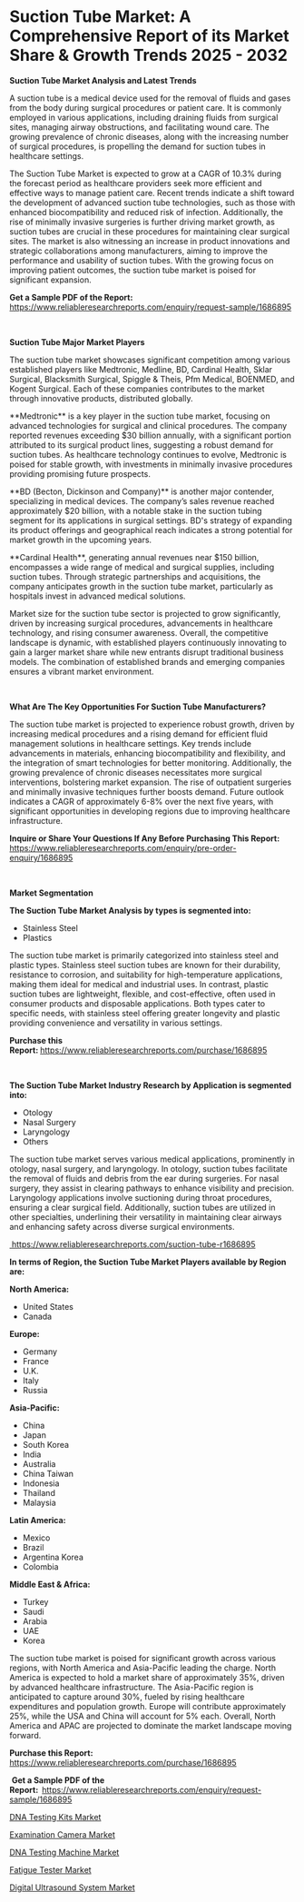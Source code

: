 <p><h1>Suction Tube Market: A Comprehensive Report of its Market Share & Growth Trends 2025 - 2032</h1></p><p><strong>Suction Tube Market Analysis and Latest Trends</strong></p>
<p><p>A suction tube is a medical device used for the removal of fluids and gases from the body during surgical procedures or patient care. It is commonly employed in various applications, including draining fluids from surgical sites, managing airway obstructions, and facilitating wound care. The growing prevalence of chronic diseases, along with the increasing number of surgical procedures, is propelling the demand for suction tubes in healthcare settings.</p><p>The Suction Tube Market is expected to grow at a CAGR of 10.3% during the forecast period as healthcare providers seek more efficient and effective ways to manage patient care. Recent trends indicate a shift toward the development of advanced suction tube technologies, such as those with enhanced biocompatibility and reduced risk of infection. Additionally, the rise of minimally invasive surgeries is further driving market growth, as suction tubes are crucial in these procedures for maintaining clear surgical sites. The market is also witnessing an increase in product innovations and strategic collaborations among manufacturers, aiming to improve the performance and usability of suction tubes. With the growing focus on improving patient outcomes, the suction tube market is poised for significant expansion.</p></p>
<p><strong>Get a Sample PDF of the Report:&nbsp;</strong> <a href="https://www.reliableresearchreports.com/enquiry/request-sample/1686895?utm_campaign=102&utm_medium=2&utm_source=Github&utm_content=ia&utm_term=04032025&utm_id=suction-tube">https://www.reliableresearchreports.com/enquiry/request-sample/1686895</a></p>
<p>&nbsp;</p>
<p><strong>Suction Tube Major Market Players</strong></p>
<p><p>The suction tube market showcases significant competition among various established players like Medtronic, Medline, BD, Cardinal Health, Sklar Surgical, Blacksmith Surgical, Spiggle & Theis, Pfm Medical, BOENMED, and Kogent Surgical. Each of these companies contributes to the market through innovative products, distributed globally.</p><p>**Medtronic** is a key player in the suction tube market, focusing on advanced technologies for surgical and clinical procedures. The company reported revenues exceeding $30 billion annually, with a significant portion attributed to its surgical product lines, suggesting a robust demand for suction tubes. As healthcare technology continues to evolve, Medtronic is poised for stable growth, with investments in minimally invasive procedures providing promising future prospects.</p><p>**BD (Becton, Dickinson and Company)** is another major contender, specializing in medical devices. The company’s sales revenue reached approximately $20 billion, with a notable stake in the suction tubing segment for its applications in surgical settings. BD's strategy of expanding its product offerings and geographical reach indicates a strong potential for market growth in the upcoming years.</p><p>**Cardinal Health**, generating annual revenues near $150 billion, encompasses a wide range of medical and surgical supplies, including suction tubes. Through strategic partnerships and acquisitions, the company anticipates growth in the suction tube market, particularly as hospitals invest in advanced medical solutions.</p><p>Market size for the suction tube sector is projected to grow significantly, driven by increasing surgical procedures, advancements in healthcare technology, and rising consumer awareness. Overall, the competitive landscape is dynamic, with established players continuously innovating to gain a larger market share while new entrants disrupt traditional business models. The combination of established brands and emerging companies ensures a vibrant market environment.</p></p>
<p>&nbsp;</p>
<p><strong>What Are The Key Opportunities For Suction Tube Manufacturers?</strong></p>
<p><p>The suction tube market is projected to experience robust growth, driven by increasing medical procedures and a rising demand for efficient fluid management solutions in healthcare settings. Key trends include advancements in materials, enhancing biocompatibility and flexibility, and the integration of smart technologies for better monitoring. Additionally, the growing prevalence of chronic diseases necessitates more surgical interventions, bolstering market expansion. The rise of outpatient surgeries and minimally invasive techniques further boosts demand. Future outlook indicates a CAGR of approximately 6-8% over the next five years, with significant opportunities in developing regions due to improving healthcare infrastructure.</p></p>
<p><strong>Inquire or Share Your Questions If Any Before Purchasing This Report:</strong> <a href="https://www.reliableresearchreports.com/enquiry/pre-order-enquiry/1686895?utm_campaign=102&utm_medium=2&utm_source=Github&utm_content=ia&utm_term=04032025&utm_id=suction-tube">https://www.reliableresearchreports.com/enquiry/pre-order-enquiry/1686895</a></p>
<p>&nbsp;</p>
<p><strong>Market Segmentation</strong></p>
<p><strong>The Suction Tube Market Analysis by types is segmented into:</strong></p>
<p><ul><li>Stainless Steel</li><li>Plastics</li></ul></p>
<p><p>The suction tube market is primarily categorized into stainless steel and plastic types. Stainless steel suction tubes are known for their durability, resistance to corrosion, and suitability for high-temperature applications, making them ideal for medical and industrial uses. In contrast, plastic suction tubes are lightweight, flexible, and cost-effective, often used in consumer products and disposable applications. Both types cater to specific needs, with stainless steel offering greater longevity and plastic providing convenience and versatility in various settings.</p></p>
<p><strong>Purchase this Report:&nbsp;</strong><a href="https://www.reliableresearchreports.com/purchase/1686895?utm_campaign=102&utm_medium=2&utm_source=Github&utm_content=ia&utm_term=04032025&utm_id=suction-tube">https://www.reliableresearchreports.com/purchase/1686895</a></p>
<p>&nbsp;</p>
<p><strong>The Suction Tube Market Industry Research by Application is segmented into:</strong></p>
<p><ul><li>Otology</li><li>Nasal Surgery</li><li>Laryngology</li><li>Others</li></ul></p>
<p><p>The suction tube market serves various medical applications, prominently in otology, nasal surgery, and laryngology. In otology, suction tubes facilitate the removal of fluids and debris from the ear during surgeries. For nasal surgery, they assist in clearing pathways to enhance visibility and precision. Laryngology applications involve suctioning during throat procedures, ensuring a clear surgical field. Additionally, suction tubes are utilized in other specialties, underlining their versatility in maintaining clear airways and enhancing safety across diverse surgical environments.</p></p>
<p><a href="https://www.reliableresearchreports.com/suction-tube-r1686895?utm_campaign=102&utm_medium=2&utm_source=Github&utm_content=ia&utm_term=04032025&utm_id=suction-tube">&nbsp;https://www.reliableresearchreports.com/suction-tube-r1686895</a></p>
<p><strong>In terms of Region, the Suction Tube Market Players available by Region are:</strong></p>
<p>
    <p> <strong> North America: </strong>
        <ul>
            <li>United States</li>
            <li>Canada</li>
        </ul>
        </p> 
    <p> <strong> Europe: </strong>
        <ul>
            <li>Germany</li>
            <li>France</li>
            <li>U.K.</li>
            <li>Italy</li>
            <li>Russia</li>
        </ul>
        </p> 
    <p> <strong> Asia-Pacific: </strong>
        <ul>
            <li>China</li>
            <li>Japan</li>
            <li>South Korea</li>
            <li>India</li>
            <li>Australia</li>
            <li>China Taiwan</li>
            <li>Indonesia</li>
            <li>Thailand</li>
            <li>Malaysia</li>
        </ul>
        </p> 
    <p> <strong> Latin America: </strong>
        <ul>
            <li>Mexico</li>
            <li>Brazil</li>
            <li>Argentina Korea</li>
            <li>Colombia</li>
        </ul>
        </p> 
    <p> <strong> Middle East & Africa: </strong>
        <ul>
            <li>Turkey</li>
            <li>Saudi</li>
            <li>Arabia</li>
            <li>UAE</li>
            <li>Korea</li>
        </ul>
    </p>
    </p>
<p><p>The suction tube market is poised for significant growth across various regions, with North America and Asia-Pacific leading the charge. North America is expected to hold a market share of approximately 35%, driven by advanced healthcare infrastructure. The Asia-Pacific region is anticipated to capture around 30%, fueled by rising healthcare expenditures and population growth. Europe will contribute approximately 25%, while the USA and China will account for 5% each. Overall, North America and APAC are projected to dominate the market landscape moving forward.</p></p>
<p><strong>Purchase this Report: </strong><a href="https://www.reliableresearchreports.com/purchase/1686895?utm_campaign=102&utm_medium=2&utm_source=Github&utm_content=ia&utm_term=04032025&utm_id=suction-tube">https://www.reliableresearchreports.com/purchase/1686895</a></p>
<p>&nbsp;<strong>Get a Sample PDF of the Report:&nbsp;&nbsp;</strong><a href="https://www.reliableresearchreports.com/enquiry/request-sample/1686895?utm_campaign=102&utm_medium=2&utm_source=Github&utm_content=ia&utm_term=04032025&utm_id=suction-tube">https://www.reliableresearchreports.com/enquiry/request-sample/1686895</a></p>
<p><strong></strong></p>
<p><p><a href="https://github.com/doljanzwald/Market-Research-Report-List-1/blob/main/dna-testing-kits-market.md?utm_campaign=102&utm_medium=2&utm_source=Github&utm_content=ia&utm_term=04032025&utm_id=suction-tube">DNA Testing Kits Market</a></p><p><a href="https://github.com/shamstirroc7/Market-Research-Report-List-1/blob/main/examination-camera-market.md?utm_campaign=102&utm_medium=2&utm_source=Github&utm_content=ia&utm_term=04032025&utm_id=suction-tube">Examination Camera Market</a></p><p><a href="https://github.com/usraceby/Market-Research-Report-List-1/blob/main/dna-testing-machine-market.md?utm_campaign=102&utm_medium=2&utm_source=Github&utm_content=ia&utm_term=04032025&utm_id=suction-tube">DNA Testing Machine Market</a></p><p><a href="https://github.com/casimbrhelck/Market-Research-Report-List-1/blob/main/fatigue-tester-market.md?utm_campaign=102&utm_medium=2&utm_source=Github&utm_content=ia&utm_term=04032025&utm_id=suction-tube">Fatigue Tester Market</a></p><p><a href="https://github.com/rianttegang/Market-Research-Report-List-1/blob/main/digital-ultrasound-system-market.md?utm_campaign=102&utm_medium=2&utm_source=Github&utm_content=ia&utm_term=04032025&utm_id=suction-tube">Digital Ultrasound System Market</a></p></p>